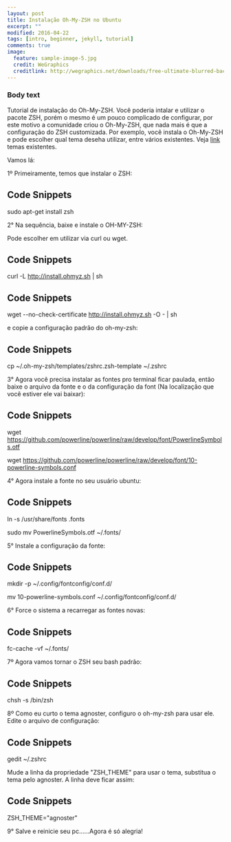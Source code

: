 ```yaml
---
layout: post
title: Instalação Oh-My-ZSH no Ubuntu
excerpt: ""
modified: 2016-04-22
tags: [intro, beginner, jekyll, tutorial]
comments: true
image:
  feature: sample-image-5.jpg
  credit: WeGraphics
  creditlink: http://wegraphics.net/downloads/free-ultimate-blurred-background-pack/
---
```


### Body text

Tutorial de instalação do Oh-My-ZSH. Você poderia intalar e utilizar o pacote ZSH, porém o mesmo é um pouco complicado de configurar, por este motivo a comunidade criou o Oh-My-ZSH, que nada mais é que a configuração do ZSH customizada. Por exemplo, você instala o Oh-My-ZSH e pode escolher qual tema deseha utilizar, entre vários existentes. Veja [link](https://github.com/robbyrussell/oh-my-zsh/wiki/themes) temas existentes.

Vamos lá:

1º Primeiramente, temos que instalar o ZSH:

## Code Snippets

  sudo apt-get install zsh




2° Na sequência, baixe e instale o OH-MY-ZSH:

Pode escolher em utilizar via curl ou wget.

## Code Snippets

  curl -L http://install.ohmyz.sh | sh

## Code Snippets

  wget --no-check-certificate http://install.ohmyz.sh -O - | sh


e copie a configuração padrão do oh-my-zsh:

## Code Snippets

  cp ~/.oh-my-zsh/templates/zshrc.zsh-template ~/.zshrc




3° Agora você precisa instalar as fontes pro terminal ficar paulada, então baixe o arquivo da fonte e o da configuração da font (Na localização que você estiver ele vai baixar):

## Code Snippets

  wget https://github.com/powerline/powerline/raw/develop/font/PowerlineSymbols.otf

  wget https://github.com/powerline/powerline/raw/develop/font/10-powerline-symbols.conf




4° Agora instale a fonte no seu usuário ubuntu:

## Code Snippets

  ln -s /usr/share/fonts .fonts

  sudo mv PowerlineSymbols.otf ~/.fonts/




5° Instale a configuração da fonte:

## Code Snippets

  mkdir -p ~/.config/fontconfig/conf.d/

  mv 10-powerline-symbols.conf ~/.config/fontconfig/conf.d/




6° Force o sistema a recarregar as fontes novas:

## Code Snippets

  fc-cache -vf ~/.fonts/



7º Agora vamos tornar o ZSH seu bash padrão:

## Code Snippets

  chsh -s /bin/zsh



8º Como eu curto o tema agnoster, configuro o oh-my-zsh para usar ele. Edite o arquivo de configuração:

## Code Snippets

  gedit ~/.zshrc

Mude a linha da propriedade "ZSH_THEME" para usar o tema, substitua o tema pelo agnoster. A linha deve ficar assim:

## Code Snippets

  ZSH_THEME="agnoster"



9° Salve e reinicie seu pc......Agora é só alegria!

